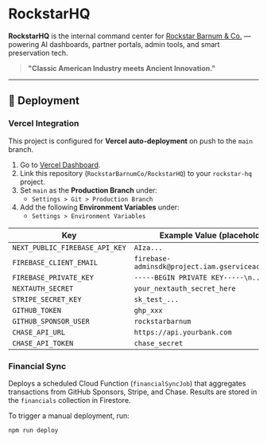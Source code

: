 # RockstarHQ

**RockstarHQ** is the internal command center for [Rockstar Barnum & Co.](https://rockstarbarnum.com) — powering AI dashboards, partner portals, admin tools, and smart preservation tech.

> **"Classic American Industry meets Ancient Innovation."**

---

## 🚀 Deployment

### Vercel Integration
This project is configured for **Vercel auto-deployment** on push to the `main` branch.

1. Go to [Vercel Dashboard](https://vercel.com/dashboard).
2. Link this repository (`RockstarBarnumCo/RockstarHQ`) to your `rockstar-hq` project.
3. Set `main` as the **Production Branch** under:
   - `Settings > Git > Production Branch`
4. Add the following **Environment Variables** under:
   - `Settings > Environment Variables`

| Key                         | Example Value (placeholder)            |
|----------------------------|----------------------------------------|
| `NEXT_PUBLIC_FIREBASE_API_KEY` | `AIza...`                          |
| `FIREBASE_CLIENT_EMAIL`     | `firebase-adminsdk@project.iam.gserviceaccount.com` |
| `FIREBASE_PRIVATE_KEY`      | `-----BEGIN PRIVATE KEY-----\n...`     |
| `NEXTAUTH_SECRET`           | `your_nextauth_secret_here`           |
| `STRIPE_SECRET_KEY`         | `sk_test_...`
| `GITHUB_TOKEN`              | `ghp_xxx`                             |
| `GITHUB_SPONSOR_USER`       | `rockstarbarnum`                      |
| `CHASE_API_URL`             | `https://api.yourbank.com`            |
| `CHASE_API_TOKEN`           | `chase_secret`                        |

### Financial Sync
Deploys a scheduled Cloud Function (`financialSyncJob`) that aggregates
transactions from GitHub Sponsors, Stripe, and Chase. Results are stored in the
`financials` collection in Firestore.

To trigger a manual deployment, run:

```bash
npm run deploy
```
